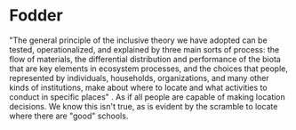 # Fodder

"The general principle of the inclusive theory we have adopted can be tested, operationalized, and explained by three main sorts of process: the flow of materials, the differential distribution and performance of the biota that are key elements in ecosystem processes, and the choices that people, represented by individuals, households, organizations, and many other kinds of institutions, make about where to locate and what activities to conduct in specific places" .
As if all people are capable of making location decisions. We know this isn't true, as is evident by the scramble to locate where there are "good" schools.